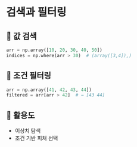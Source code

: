 # 검색과 필터링

## 📌 값 검색
```python
arr = np.array([10, 20, 30, 40, 50])
indices = np.where(arr > 30)  # (array([3,4]),)
```

## 📌 조건 필터링
```python
arr = np.array([41, 42, 43, 44])
filtered = arr[arr > 42]  # → [43 44]
```

## 🚀 활용도
- 이상치 탐색
- 조건 기반 피처 선택
